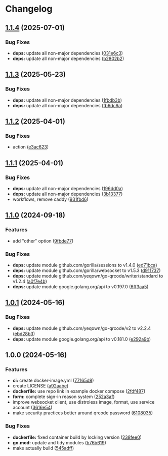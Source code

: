 # Changelog

## [1.1.4](https://github.com/gar354/bush-campus-signin/compare/v1.1.3...v1.1.4) (2025-07-01)


### Bug Fixes

* **deps:** update all non-major dependencies ([031e6c3](https://github.com/gar354/bush-campus-signin/commit/031e6c32fcfc29c22878cf1f3252658217cb7822))
* **deps:** update all non-major dependencies ([b2802b2](https://github.com/gar354/bush-campus-signin/commit/b2802b23262cae0ca16e934e64c7207aea89ac5b))

## [1.1.3](https://github.com/gar354/bush-campus-signin/compare/v1.1.2...v1.1.3) (2025-05-23)


### Bug Fixes

* **deps:** update all non-major dependencies ([1fbdb3b](https://github.com/gar354/bush-campus-signin/commit/1fbdb3b39d636f9009c994e5931ac86bb9cdd0ce))
* **deps:** update all non-major dependencies ([fb6dc9a](https://github.com/gar354/bush-campus-signin/commit/fb6dc9a995d0af79b972470a2f57f718a33c67df))

## [1.1.2](https://github.com/gar354/bush-campus-signin/compare/v1.1.1...v1.1.2) (2025-04-01)


### Bug Fixes

* action ([e3ac623](https://github.com/gar354/bush-campus-signin/commit/e3ac623077c4f4f394f33d06dcfc5b50d39d4a20))

## [1.1.1](https://github.com/gar354/bush-campus-signin/compare/v1.1.0...v1.1.1) (2025-04-01)


### Bug Fixes

* **deps:** update all non-major dependencies ([196dd0a](https://github.com/gar354/bush-campus-signin/commit/196dd0abdd359e3c5305c0a04de2ba77d8207da1))
* **deps:** update all non-major dependencies ([3b13377](https://github.com/gar354/bush-campus-signin/commit/3b13377c5d523b40997deb703675daa0a06fa9ce))
* workflows, remove caddy ([931fbd6](https://github.com/gar354/bush-campus-signin/commit/931fbd69fea1984520954436e89902e7e3aaf542))

## [1.1.0](https://github.com/gar354/bush-campus-signin/compare/v1.0.1...v1.1.0) (2024-09-18)


### Features

* add "other" option ([9fbde77](https://github.com/gar354/bush-campus-signin/commit/9fbde773d3a91e4124febaf46bba9bc5fd8b7bb1))


### Bug Fixes

* **deps:** update module github.com/gorilla/sessions to v1.4.0 ([ed71bca](https://github.com/gar354/bush-campus-signin/commit/ed71bca85a261f6280217a1b07cde33f7d346c12))
* **deps:** update module github.com/gorilla/websocket to v1.5.3 ([d911737](https://github.com/gar354/bush-campus-signin/commit/d911737eedad655c224596e6f44e2f02aa8d6f97))
* **deps:** update module github.com/yeqown/go-qrcode/writer/standard to v1.2.4 ([a0f7e4b](https://github.com/gar354/bush-campus-signin/commit/a0f7e4b778860eff773bbcfb4a48718c653fdfcf))
* **deps:** update module google.golang.org/api to v0.197.0 ([6ff3aa5](https://github.com/gar354/bush-campus-signin/commit/6ff3aa588068d3850831c3b346f4d72fc925f512))

## [1.0.1](https://github.com/gar354/bush-campus-signin/compare/v1.0.0...v1.0.1) (2024-05-16)


### Bug Fixes

* **deps:** update module github.com/yeqown/go-qrcode/v2 to v2.2.4 ([ebd28b3](https://github.com/gar354/bush-campus-signin/commit/ebd28b35543f7c794cac8461b0ef623192f86759))
* **deps:** update module google.golang.org/api to v0.181.0 ([e292a9b](https://github.com/gar354/bush-campus-signin/commit/e292a9bc0e7632271f42a910d0183b94156eaee8))

## 1.0.0 (2024-05-16)


### Features

* **ci:** create docker-image.yml ([77165d8](https://github.com/gar354/bush-campus-signin/commit/77165d820f7a4443f8082bcbce0684f6ad63bf95))
* create LICENSE ([a92aabe](https://github.com/gar354/bush-campus-signin/commit/a92aabe69229b8609ed66ebda6f0422cf9bf67ee))
* **dockerfile:** use repo link in example docker compose ([2fdf487](https://github.com/gar354/bush-campus-signin/commit/2fdf487ca4c7a11ef95318fcb2763d9b277b391e))
* **form:** complete sign-in reason system ([252a3af](https://github.com/gar354/bush-campus-signin/commit/252a3af71ea1dc21f5083f18177b5604c9187bc9))
* improve websocket client, use distroless image, format, use service account ([3616e54](https://github.com/gar354/bush-campus-signin/commit/3616e54b21e4fc15a4934a500f5f73d05d491c02))
* make security practices better around qrcode password ([6108035](https://github.com/gar354/bush-campus-signin/commit/6108035407e56e82fcd12501080cd8d9e6373bee))


### Bug Fixes

* **dockerfile:** fixed container build by locking version ([238fee0](https://github.com/gar354/bush-campus-signin/commit/238fee0ec5dc7c19ddf2916d909fe6ce1892cb49))
* **go.mod:** update and tidy modules ([b76b619](https://github.com/gar354/bush-campus-signin/commit/b76b6191a47cebe2a02d3771071e9e04236bb95a))
* make actually build ([545adff](https://github.com/gar354/bush-campus-signin/commit/545adffb45d5bb72cdce9fa2c18b54fe4ff7da33))
